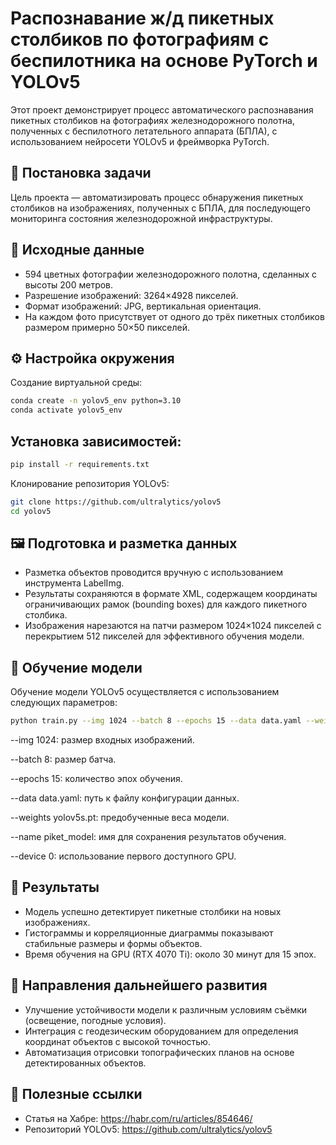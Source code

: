 # Распознавание ж/д пикетных столбиков по фотографиям с беспилотника на основе PyTorch и YOLOv5
Этот проект демонстрирует процесс автоматического распознавания пикетных столбиков на фотографиях железнодорожного полотна, полученных с беспилотного летательного аппарата (БПЛА), с использованием нейросети YOLOv5 и фреймворка PyTorch.

## 📌 Постановка задачи
Цель проекта — автоматизировать процесс обнаружения пикетных столбиков на изображениях, полученных с БПЛА, для последующего мониторинга состояния железнодорожной инфраструктуры.

## 📂 Исходные данные
- 594 цветных фотографии железнодорожного полотна, сделанных с высоты 200 метров.
- Разрешение изображений: 3264×4928 пикселей.
- Формат изображений: JPG, вертикальная ориентация.
- На каждом фото присутствует от одного до трёх пикетных столбиков размером примерно 50×50 пикселей.

## ⚙️ Настройка окружения
Создание виртуальной среды:

```bash
conda create -n yolov5_env python=3.10
conda activate yolov5_env
```

## Установка зависимостей:
```bash
pip install -r requirements.txt
```
Клонирование репозитория YOLOv5:
```bash
git clone https://github.com/ultralytics/yolov5
cd yolov5
```

## 🖼️ Подготовка и разметка данных
- Разметка объектов проводится вручную с использованием инструмента LabelImg.
- Результаты сохраняются в формате XML, содержащем координаты ограничивающих рамок (bounding boxes) для каждого пикетного столбика.
- Изображения нарезаются на патчи размером 1024×1024 пикселей с перекрытием 512 пикселей для эффективного обучения модели.

## 🧠 Обучение модели

Обучение модели YOLOv5 осуществляется с использованием следующих параметров:

```bash
python train.py --img 1024 --batch 8 --epochs 15 --data data.yaml --weights yolov5s.pt --name piket_model --device 0
```

--img 1024: размер входных изображений.

--batch 8: размер батча.

--epochs 15: количество эпох обучения.

--data data.yaml: путь к файлу конфигурации данных.

--weights yolov5s.pt: предобученные веса модели.

--name piket_model: имя для сохранения результатов обучения.

--device 0: использование первого доступного GPU.

## 🧪 Результаты
- Модель успешно детектирует пикетные столбики на новых изображениях.
- Гистограммы и корреляционные диаграммы показывают стабильные размеры и формы объектов.
- Время обучения на GPU (RTX 4070 Ti): около 30 минут для 15 эпох.

## 🚀 Направления дальнейшего развития
- Улучшение устойчивости модели к различным условиям съёмки (освещение, погодные условия).
- Интеграция с геодезическим оборудованием для определения координат объектов с высокой точностью.
- Автоматизация отрисовки топографических планов на основе детектированных объектов.

## 📎 Полезные ссылки
- Статья на Хабре: https://habr.com/ru/articles/854646/
- Репозиторий YOLOv5: https://github.com/ultralytics/yolov5
